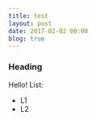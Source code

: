 ```yaml
---
title: test
layout: post
date: 2017-02-02 00:00
blog: true
---
```

### Heading

Hello!
List:
- L1
- L2
